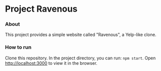 # Project Ravenous

### About

This project provides a simple website called "Ravenous", a Yelp-like clone.


### How to run

Clone this repository. In the project directory, you can run: `npm start`. 
Open [http://localhost:3000](http://localhost:3000) to view it in the browser.
